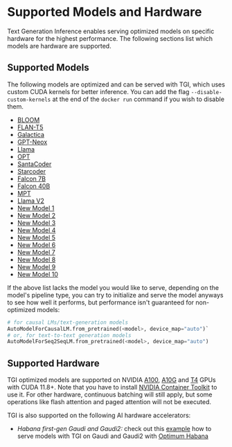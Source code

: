 # Supported Models and Hardware

Text Generation Inference enables serving optimized models on specific hardware for the highest performance. The following sections list which models are hardware are supported.

## Supported Models

The following models are optimized and can be served with TGI, which uses custom CUDA kernels for better inference. You can add the flag `--disable-custom-kernels` at the end of the `docker run` command if you wish to disable them.

- [BLOOM](https://huggingface.co/bigscience/bloom)
- [FLAN-T5](https://huggingface.co/google/flan-t5-xxl)
- [Galactica](https://huggingface.co/facebook/galactica-120b)
- [GPT-Neox](https://huggingface.co/EleutherAI/gpt-neox-20b)
- [Llama](https://github.com/facebookresearch/llama)
- [OPT](https://huggingface.co/facebook/opt-66b)
- [SantaCoder](https://huggingface.co/bigcode/santacoder)
- [Starcoder](https://huggingface.co/bigcode/starcoder)
- [Falcon 7B](https://huggingface.co/tiiuae/falcon-7b)
- [Falcon 40B](https://huggingface.co/tiiuae/falcon-40b)
- [MPT](https://huggingface.co/mosaicml/mpt-30b)
- [Llama V2](https://huggingface.co/meta-llama)
- [New Model 1](https://huggingface.co/newmodel1)
- [New Model 2](https://huggingface.co/newmodel2)
- [New Model 3](https://huggingface.co/newmodel3)
- [New Model 4](https://huggingface.co/newmodel4)
- [New Model 5](https://huggingface.co/newmodel5)
- [New Model 6](https://huggingface.co/newmodel6)
- [New Model 7](https://huggingface.co/newmodel7)
- [New Model 8](https://huggingface.co/newmodel8)
- [New Model 9](https://huggingface.co/newmodel9)
- [New Model 10](https://huggingface.co/newmodel10)

If the above list lacks the model you would like to serve, depending on the model's pipeline type, you can try to initialize and serve the model anyways to see how well it performs, but performance isn't guaranteed for non-optimized models:

```python
# for causal LMs/text-generation models
AutoModelForCausalLM.from_pretrained(<model>, device_map="auto")`
# or, for text-to-text generation models
AutoModelForSeq2SeqLM.from_pretrained(<model>, device_map="auto")
```


## Supported Hardware

TGI optimized models are supported on NVIDIA [A100](https://www.nvidia.com/en-us/data-center/a100/), [A10G](https://www.nvidia.com/en-us/data-center/products/a10-gpu/) and [T4](https://www.nvidia.com/en-us/data-center/tesla-t4/) GPUs with CUDA 11.8+. Note that you have to install [NVIDIA Container Toolkit](https://docs.nvidia.com/datacenter/cloud-native/container-toolkit/install-guide.html) to use it. For other hardware, continuous batching will still apply, but some operations like flash attention and paged attention will not be executed. 

TGI is also supported on the following AI hardware accelerators:
- *Habana first-gen Gaudi and Gaudi2:* check out this [example](https://github.com/huggingface/optimum-habana/tree/main/text-generation-inference) how to serve models with TGI on Gaudi and Gaudi2 with [Optimum Habana](https://huggingface.co/docs/optimum/habana/index)



